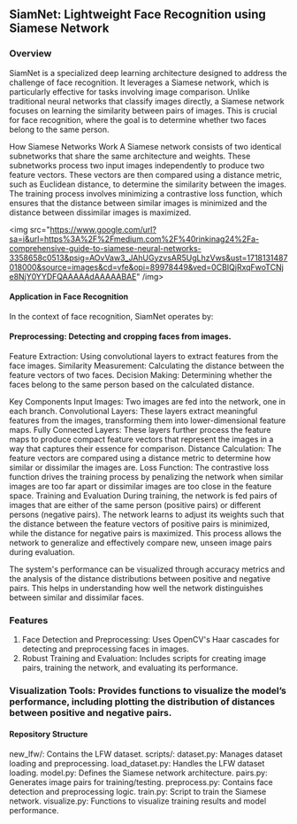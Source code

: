 ## SiamNet: Lightweight Face Recognition using Siamese Network

### Overview
SiamNet is a specialized deep learning architecture designed to address the challenge of face recognition. It leverages a Siamese network, which is particularly effective for tasks involving image comparison. Unlike traditional neural networks that classify images directly, a Siamese network focuses on learning the similarity between pairs of images. This is crucial for face recognition, where the goal is to determine whether two faces belong to the same person.

How Siamese Networks Work
A Siamese network consists of two identical subnetworks that share the same architecture and weights. These subnetworks process two input images independently to produce two feature vectors. These vectors are then compared using a distance metric, such as Euclidean distance, to determine the similarity between the images. The training process involves minimizing a contrastive loss function, which ensures that the distance between similar images is minimized and the distance between dissimilar images is maximized.

<img src="https://www.google.com/url?sa=i&url=https%3A%2F%2Fmedium.com%2F%40rinkinag24%2Fa-comprehensive-guide-to-siamese-neural-networks-3358658c0513&psig=AOvVaw3_JAhUGyzvsAR5UgLhzVws&ust=1718131487018000&source=images&cd=vfe&opi=89978449&ved=0CBIQjRxqFwoTCNje8NjY0YYDFQAAAAAdAAAAABAE" /img>

#### Application in Face Recognition
In the context of face recognition, SiamNet operates by:

#### Preprocessing: Detecting and cropping faces from images.

Feature Extraction: Using convolutional layers to extract features from the face images.
Similarity Measurement: Calculating the distance between the feature vectors of two faces.
Decision Making: Determining whether the faces belong to the same person based on the calculated distance.

Key Components
Input Images: Two images are fed into the network, one in each branch.
Convolutional Layers: These layers extract meaningful features from the images, transforming them into lower-dimensional feature maps.
Fully Connected Layers: These layers further process the feature maps to produce compact feature vectors that represent the images in a way that captures their essence for comparison.
Distance Calculation: The feature vectors are compared using a distance metric to determine how similar or dissimilar the images are.
Loss Function: The contrastive loss function drives the training process by penalizing the network when similar images are too far apart or dissimilar images are too close in the feature space.
Training and Evaluation
During training, the network is fed pairs of images that are either of the same person (positive pairs) or different persons (negative pairs). The network learns to adjust its weights such that the distance between the feature vectors of positive pairs is minimized, while the distance for negative pairs is maximized. This process allows the network to generalize and effectively compare new, unseen image pairs during evaluation.

The system's performance can be visualized through accuracy metrics and the analysis of the distance distributions between positive and negative pairs. This helps in understanding how well the network distinguishes between similar and dissimilar faces.

### Features
 1. Face Detection and Preprocessing: Uses OpenCV's Haar cascades for detecting and preprocessing faces in images.
 2. Robust Training and Evaluation: Includes scripts for creating image pairs, training the network, and evaluating its performance.
    
### Visualization Tools: Provides functions to visualize the model’s performance, including plotting the distribution of distances between positive and negative pairs.

#### Repository Structure
new_lfw/: Contains the LFW dataset.
scripts/:
dataset.py: Manages dataset loading and preprocessing.
load_dataset.py: Handles the LFW dataset loading.
model.py: Defines the Siamese network architecture.
pairs.py: Generates image pairs for training/testing.
preprocess.py: Contains face detection and preprocessing logic.
train.py: Script to train the Siamese network.
visualize.py: Functions to visualize training results and model performance.
